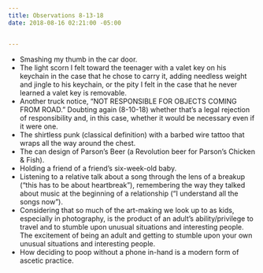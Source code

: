 ```yaml
---
title: Observations 8-13-18
date: 2018-08-16 02:21:00 -05:00


---
```


- Smashing my thumb in the car door.
- The light scorn I felt toward the teenager with a valet key on his keychain in the case that he chose to carry it, adding needless weight and jingle to his keychain, or the pity I felt in the case that he never learned a valet key is removable.
- Another truck notice, “NOT RESPONSIBLE FOR OBJECTS COMING FROM ROAD.” Doubting again (8-10-18) whether that’s a legal rejection of responsibility and, in this case, whether it would be necessary even if it were one.
- The shirtless punk (classical definition) with a barbed wire tattoo that wraps all the way around the chest.
- The can design of Parson’s Beer (a Revolution beer for Parson’s Chicken & Fish).
- Holding a friend of a friend’s six-week-old baby.
- Listening to a relative talk about a song through the lens of a breakup (“this has to be about heartbreak”), remembering the way they talked about music at the beginning of a relationship (“I understand all the songs now”).
- Considering that so much of the art-making we look up to as kids, especially in photography, is the product of an adult’s ability/privilege to travel and to stumble upon unusual situations and interesting people. The excitement of being an adult and getting to stumble upon your own unusual situations and interesting people.
- How deciding to poop without a phone in-hand is a modern form of ascetic practice.